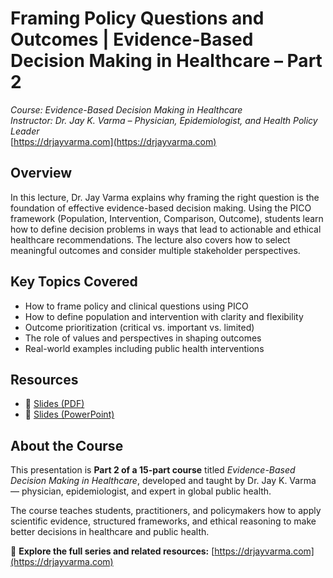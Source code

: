 # Framing Policy Questions and Outcomes | Evidence-Based Decision Making in Healthcare – Part 2
*Course: Evidence-Based Decision Making in Healthcare*  
*Instructor: Dr. Jay K. Varma – Physician, Epidemiologist, and Health Policy Leader*  
[https://drjayvarma.com](https://drjayvarma.com)

## Overview
In this lecture, Dr. Jay Varma explains why framing the right question is the foundation of effective evidence-based decision making. Using the PICO framework (Population, Intervention, Comparison, Outcome), students learn how to define decision problems in ways that lead to actionable and ethical healthcare recommendations. The lecture also covers how to select meaningful outcomes and consider multiple stakeholder perspectives.

## Key Topics Covered
- How to frame policy and clinical questions using PICO  
- How to define population and intervention with clarity and flexibility  
- Outcome prioritization (critical vs. important vs. limited)  
- The role of values and perspectives in shaping outcomes  
- Real-world examples including public health interventions  

## Resources
- 📑 [Slides (PDF)](lecture-02-question-and-outcomes.pdf)  
- 📂 [Slides (PowerPoint)](lecture-02-question-and-outcomes.pptx)

## About the Course
This presentation is **Part 2 of a 15-part course** titled *Evidence-Based Decision Making in Healthcare*, developed and taught by Dr. Jay K. Varma — physician, epidemiologist, and expert in global public health.

The course teaches students, practitioners, and policymakers how to apply scientific evidence, structured frameworks, and ethical reasoning to make better decisions in healthcare and public health.

🔗 **Explore the full series and related resources:** [https://drjayvarma.com](https://drjayvarma.com)
